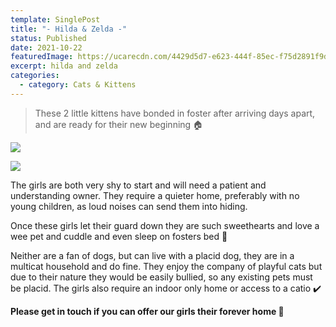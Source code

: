```yaml
---
template: SinglePost
title: "- Hilda & Zelda -"
status: Published
date: 2021-10-22
featuredImage: https://ucarecdn.com/4429d5d7-e623-444f-85ec-f75d2891f9d1/-/crop/483x232/17,14/-/preview/
excerpt: hilda and zelda
categories:
  - category: Cats & Kittens
---
```

> These 2 little kittens have bonded in foster after arriving days apart, and are ready for their new beginning 🏠

![](https://ucarecdn.com/6aee0775-486a-4811-a09f-9d245ebd3f72/)

![](https://ucarecdn.com/2b20fd7f-7777-4f48-aecc-83af71568b2d/)

The girls are both very shy to start and will need a patient and understanding owner. They require a quieter home, preferably with no young children, as loud noises can send them into hiding.

Once these girls let their guard down they are such sweethearts and love a wee pet and cuddle and even sleep on fosters bed 🥰

Neither are a fan of dogs, but can live with a placid dog, they are in a multicat household and do fine. They enjoy the company of playful cats but due to their nature they would be easily bullied, so any existing pets must be placid. The girls also require an indoor only home or access to a catio ✔️

**Please get in touch if you can offer our girls their forever home 🏡**